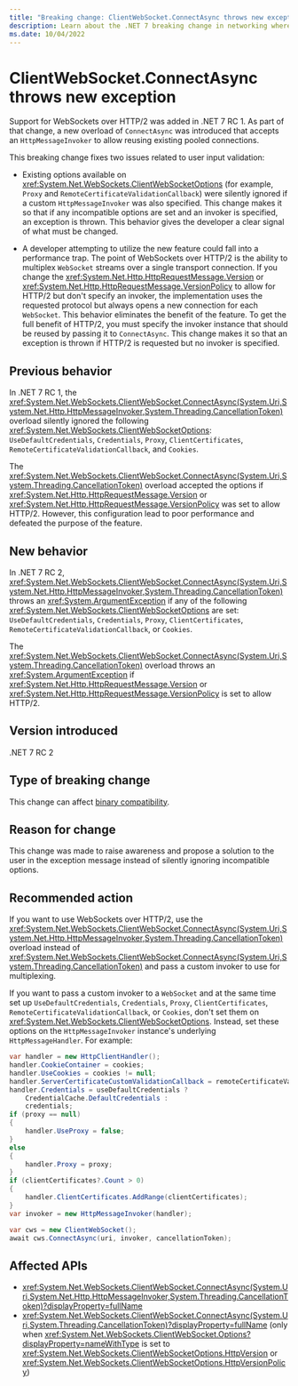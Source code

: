 ```yaml
---
title: "Breaking change: ClientWebSocket.ConnectAsync throws new exception"
description: Learn about the .NET 7 breaking change in networking where ClientWebSocket.ConnectAsync throws ArgumentException on incompatible options.
ms.date: 10/04/2022
---
```

# ClientWebSocket.ConnectAsync throws new exception

Support for WebSockets over HTTP/2 was added in .NET 7 RC 1. As part of that change, a new overload of `ConnectAsync` was introduced that accepts an `HttpMessageInvoker` to allow reusing existing pooled connections.

This breaking change fixes two issues related to user input validation:

- Existing options available on <xref:System.Net.WebSockets.ClientWebSocketOptions> (for example, `Proxy` and `RemoteCertificateValidationCallback`) were silently ignored if a custom `HttpMessageInvoker` was also specified. This change makes it so that if any incompatible options are set and an invoker is specified, an exception is thrown. This behavior gives the developer a clear signal of what must be changed.

- A developer attempting to utilize the new feature could fall into a performance trap. The point of WebSockets over HTTP/2 is the ability to multiplex `WebSocket` streams over a single transport connection. If you change the <xref:System.Net.Http.HttpRequestMessage.Version> or <xref:System.Net.Http.HttpRequestMessage.VersionPolicy> to allow for HTTP/2 but don't specify an invoker, the implementation uses the requested protocol but always opens a new connection for each `WebSocket`. This behavior eliminates the benefit of the feature. To get the full benefit of HTTP/2, you must specify the invoker instance that should be reused by passing it to `ConnectAsync`. This change makes it so that an exception is thrown if HTTP/2 is requested but no invoker is specified.

## Previous behavior

In .NET 7 RC 1, the <xref:System.Net.WebSockets.ClientWebSocket.ConnectAsync(System.Uri,System.Net.Http.HttpMessageInvoker,System.Threading.CancellationToken)> overload silently ignored the following <xref:System.Net.WebSockets.ClientWebSocketOptions>: `UseDefaultCredentials`, `Credentials`, `Proxy`, `ClientCertificates`, `RemoteCertificateValidationCallback`, and `Cookies`.

The <xref:System.Net.WebSockets.ClientWebSocket.ConnectAsync(System.Uri,System.Threading.CancellationToken)> overload accepted the options if <xref:System.Net.Http.HttpRequestMessage.Version> or <xref:System.Net.Http.HttpRequestMessage.VersionPolicy> was set to allow HTTP/2. However, this configuration lead to poor performance and defeated the purpose of the feature.

## New behavior

In .NET 7 RC 2, <xref:System.Net.WebSockets.ClientWebSocket.ConnectAsync(System.Uri,System.Net.Http.HttpMessageInvoker,System.Threading.CancellationToken)> throws an <xref:System.ArgumentException> if any of the following <xref:System.Net.WebSockets.ClientWebSocketOptions> are set: `UseDefaultCredentials`, `Credentials`, `Proxy`, `ClientCertificates`, `RemoteCertificateValidationCallback`, or `Cookies`.

The <xref:System.Net.WebSockets.ClientWebSocket.ConnectAsync(System.Uri,System.Threading.CancellationToken)> overload throws an <xref:System.ArgumentException> if <xref:System.Net.Http.HttpRequestMessage.Version> or <xref:System.Net.Http.HttpRequestMessage.VersionPolicy> is set to allow HTTP/2.

## Version introduced

.NET 7 RC 2

## Type of breaking change

This change can affect [binary compatibility](../../categories.md#binary-compatibility).

## Reason for change

This change was made to raise awareness and propose a solution to the user in the exception message instead of silently ignoring incompatible options.

## Recommended action

If you want to use WebSockets over HTTP/2, use the <xref:System.Net.WebSockets.ClientWebSocket.ConnectAsync(System.Uri,System.Net.Http.HttpMessageInvoker,System.Threading.CancellationToken)> overload instead of <xref:System.Net.WebSockets.ClientWebSocket.ConnectAsync(System.Uri,System.Threading.CancellationToken)> and pass a custom invoker to use for multiplexing.

If you want to pass a custom invoker to a `WebSocket` and at the same time set up `UseDefaultCredentials`, `Credentials`, `Proxy`, `ClientCertificates`, `RemoteCertificateValidationCallback`, or `Cookies`, don't set them on <xref:System.Net.WebSockets.ClientWebSocketOptions>. Instead, set these options on the `HttpMessageInvoker` instance's underlying `HttpMessageHandler`. For example:

```csharp
var handler = new HttpClientHandler();
handler.CookieContainer = cookies;
handler.UseCookies = cookies != null;
handler.ServerCertificateCustomValidationCallback = remoteCertificateValidationCallback;
handler.Credentials = useDefaultCredentials ?
    CredentialCache.DefaultCredentials :
    credentials;
if (proxy == null)
{
    handler.UseProxy = false;
}
else
{
    handler.Proxy = proxy;
}
if (clientCertificates?.Count > 0)
{
    handler.ClientCertificates.AddRange(clientCertificates);
}
var invoker = new HttpMessageInvoker(handler);

var cws = new ClientWebSocket();
await cws.ConnectAsync(uri, invoker, cancellationToken);
```

## Affected APIs

- <xref:System.Net.WebSockets.ClientWebSocket.ConnectAsync(System.Uri,System.Net.Http.HttpMessageInvoker,System.Threading.CancellationToken)?displayProperty=fullName>
- <xref:System.Net.WebSockets.ClientWebSocket.ConnectAsync(System.Uri,System.Threading.CancellationToken)?displayProperty=fullName> (only when <xref:System.Net.WebSockets.ClientWebSocket.Options?displayProperty=nameWithType> is set to <xref:System.Net.WebSockets.ClientWebSocketOptions.HttpVersion> or <xref:System.Net.WebSockets.ClientWebSocketOptions.HttpVersionPolicy>)

